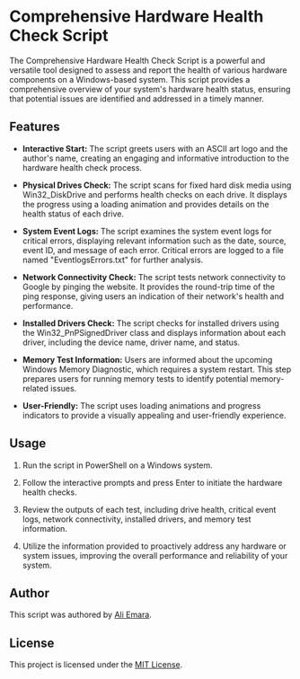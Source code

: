 # Comprehensive Hardware Health Check Script

The Comprehensive Hardware Health Check Script is a powerful and versatile tool designed to assess and report the health of various hardware components on a Windows-based system. This script provides a comprehensive overview of your system's hardware health status, ensuring that potential issues are identified and addressed in a timely manner.

## Features

- **Interactive Start:** The script greets users with an ASCII art logo and the author's name, creating an engaging and informative introduction to the hardware health check process.

- **Physical Drives Check:** The script scans for fixed hard disk media using Win32_DiskDrive and performs health checks on each drive. It displays the progress using a loading animation and provides details on the health status of each drive.

- **System Event Logs:** The script examines the system event logs for critical errors, displaying relevant information such as the date, source, event ID, and message of each error. Critical errors are logged to a file named "EventlogsErrors.txt" for further analysis.

- **Network Connectivity Check:** The script tests network connectivity to Google by pinging the website. It provides the round-trip time of the ping response, giving users an indication of their network's health and performance.

- **Installed Drivers Check:** The script checks for installed drivers using the Win32_PnPSignedDriver class and displays information about each driver, including the device name, driver name, and status.

- **Memory Test Information:** Users are informed about the upcoming Windows Memory Diagnostic, which requires a system restart. This step prepares users for running memory tests to identify potential memory-related issues.

- **User-Friendly:** The script uses loading animations and progress indicators to provide a visually appealing and user-friendly experience.

## Usage

1. Run the script in PowerShell on a Windows system.

2. Follow the interactive prompts and press Enter to initiate the hardware health checks.

3. Review the outputs of each test, including drive health, critical event logs, network connectivity, installed drivers, and memory test information.

4. Utilize the information provided to proactively address any hardware or system issues, improving the overall performance and reliability of your system.

## Author

This script was authored by [Ali Emara](https://github.com/hithmast).

## License

This project is licensed under the [MIT License](LICENSE).
